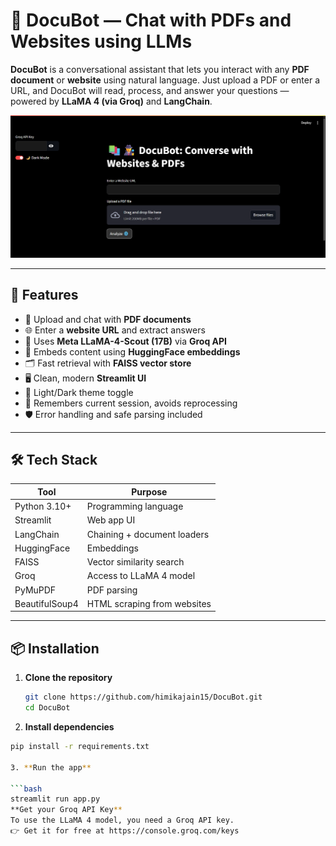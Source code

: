 # 🧠 DocuBot — Chat with PDFs and Websites using LLMs

**DocuBot** is a conversational assistant that lets you interact with any **PDF document** or **website** using natural language. Just upload a PDF or enter a URL, and DocuBot will read, process, and answer your questions — powered by **LLaMA 4 (via Groq)** and **LangChain**.

![Screenshot](screenshot2.png)

---

## 🚀 Features

- 📄 Upload and chat with **PDF documents**
- 🌐 Enter a **website URL** and extract answers
- 🧠 Uses **Meta LLaMA-4-Scout (17B)** via **Groq API**
- 🔎 Embeds content using **HuggingFace embeddings**
- 🗂️ Fast retrieval with **FAISS vector store**
- 🖥️ Clean, modern **Streamlit UI**
- 🌙 Light/Dark theme toggle
- 💾 Remembers current session, avoids reprocessing
- 🛡️ Error handling and safe parsing included

---

## 🛠️ Tech Stack

| Tool              | Purpose                            |
|-------------------|------------------------------------|
| Python 3.10+       | Programming language               |
| Streamlit          | Web app UI                        |
| LangChain          | Chaining + document loaders       |
| HuggingFace        | Embeddings                        |
| FAISS              | Vector similarity search          |
| Groq               | Access to LLaMA 4 model           |
| PyMuPDF            | PDF parsing                       |
| BeautifulSoup4     | HTML scraping from websites       |

---

## 📦 Installation

1. **Clone the repository**
   ```bash
   git clone https://github.com/himikajain15/DocuBot.git
   cd DocuBot
2. **Install dependencies**
  ```bash
  pip install -r requirements.txt

3. **Run the app**

  ```bash
  streamlit run app.py
**Get your Groq API Key**
To use the LLaMA 4 model, you need a Groq API key.
👉 Get it for free at https://console.groq.com/keys
